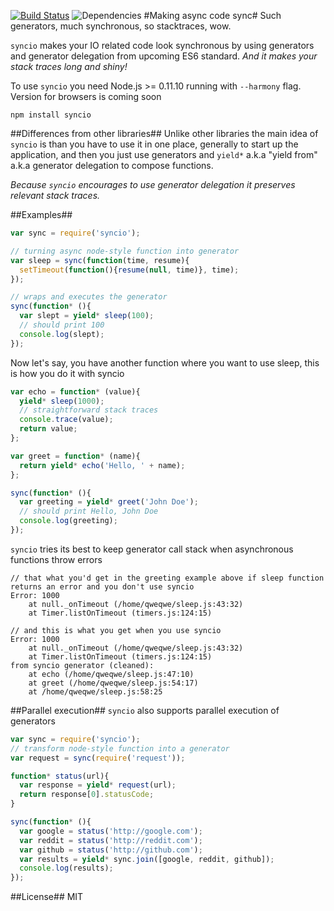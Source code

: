 [![Build Status](https://api.travis-ci.org/chopachom/syncio.png?branch=master)](https://travis-ci.org/chopachom/syncio)
![Dependencies](https://david-dm.org/chopachom/syncio.png)
#Making async code sync#
Such generators, much synchronous, so stacktraces, wow.

`syncio` makes your IO related code look synchronous by using generators and generator delegation
from upcoming ES6 standard. *And it makes your stack traces long and shiny!*

To use `syncio` you need Node.js >= 0.11.10 running with `--harmony` flag. Version for browsers is coming soon

```
npm install syncio
```

##Differences from other libraries##
Unlike other libraries the main idea of `syncio` is than you have to use it in one place,
generally to start up the application, and then you just use generators and `yield*` a.k.a "yield from" a.k.a
generator delegation to compose functions.

*Because `syncio` encourages to use generator delegation it preserves relevant stack traces.*

##Examples##

```javascript
var sync = require('syncio');

// turning async node-style function into generator
var sleep = sync(function(time, resume){
  setTimeout(function(){resume(null, time)}, time);
});

// wraps and executes the generator
sync(function* (){
  var slept = yield* sleep(100);
  // should print 100
  console.log(slept);
});
```

Now let's say, you have another function where you want to use sleep, this is how you do it with syncio

```javascript
var echo = function* (value){
  yield* sleep(1000);
  // straightforward stack traces
  console.trace(value);
  return value;
};

var greet = function* (name){
  return yield* echo('Hello, ' + name);
};

sync(function* (){
  var greeting = yield* greet('John Doe');
  // should print Hello, John Doe
  console.log(greeting);
});
```

`syncio` tries its best to keep generator call stack when asynchronous functions throw errors

```
// that what you'd get in the greeting example above if sleep function returns an error and you don't use syncio
Error: 1000
    at null._onTimeout (/home/qweqwe/sleep.js:43:32)
    at Timer.listOnTimeout (timers.js:124:15)

// and this is what you get when you use syncio
Error: 1000
    at null._onTimeout (/home/qweqwe/sleep.js:43:32)
    at Timer.listOnTimeout (timers.js:124:15)
from syncio generator (cleaned):
    at echo (/home/qweqwe/sleep.js:47:10)
    at greet (/home/qweqwe/sleep.js:54:17)
    at /home/qweqwe/sleep.js:58:25
```


##Parallel execution##
`syncio` also supports parallel execution of generators
```javascript
var sync = require('syncio');
// transform node-style function into a generator
var request = sync(require('request'));

function* status(url){
  var response = yield* request(url);
  return response[0].statusCode;
}

sync(function* (){
  var google = status('http://google.com');
  var reddit = status('http://reddit.com');
  var github = status('http://github.com');
  var results = yield* sync.join([google, reddit, github]);
  console.log(results);
});
```


##License##
MIT
